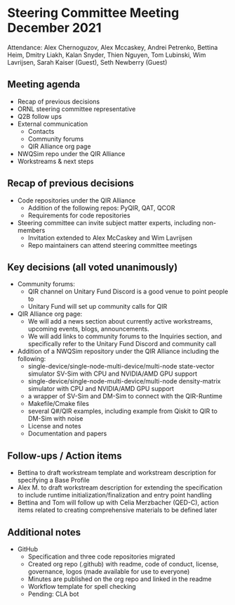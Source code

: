 # Steering Committee Meeting December 2021

Attendance: Alex Chernoguzov, Alex Mccaskey, Andrei Petrenko, Bettina Heim,
Dmitry Liakh, Kalan Snyder, Thien Nguyen, Tom Lubinski, Wim Lavrijsen, Sarah
Kaiser (Guest), Seth Newberry (Guest)

## Meeting agenda

- Recap of previous decisions
- ORNL steering committee representative
- Q2B follow ups
- External communication
  - Contacts
  - Community forums
  - QIR Alliance org page
- NWQSim repo under the QIR Alliance
- Workstreams & next steps

## Recap of previous decisions

- Code repositories under the QIR Alliance
  - Addition of the following repos: PyQIR, QAT, QCOR
  - Requirements for code repositories
- Steering committee can invite subject matter experts, including non-members
  - Invitation extended to Alex McCaskey and Wim Lavrijsen
  - Repo maintainers can attend steering committee meetings

## Key decisions (all voted unanimously)

- Community forums:
  - QIR channel on Unitary Fund Discord is a good venue to point people to
  - Unitary Fund will set up community calls for QIR
- QIR Alliance org page:
  - We will add a news section about currently active workstreams, upcoming
    events, blogs, announcements.
  - We will add links to community forums to the Inquiries section, and
    specifically refer to the Unitary Fund Discord and community call
- Addition of a NWQSim repository under the QIR Alliance including the
  following: <br/>
  - single-device/single-node-multi-device/multi-node state-vector simulator
    SV-Sim with CPU and NVIDIA/AMD GPU support
  - single-device/single-node-multi-device/multi-node density-matrix simulator
    with CPU and NVIDIA/AMD GPU support
  - a wrapper of SV-Sim and DM-Sim to connect with the QIR-Runtime
  - Makefile/Cmake files
  - several Q#/QIR examples, including example from Qiskit to QIR to DM-Sim with
    noise
  - License and notes
  - Documentation and papers

## Follow-ups / Action items

- Bettina to draft workstream template and workstream description for specifying
  a Base Profile
- Alex M. to draft workstream description for extending the specification to
  include runtime initialization/finalization and entry point handling
- Bettina and Tom will follow up with Celia Merzbacher (QED-C), action
  items related to creating comprehensive materials to be defined later

## Additional notes

- GitHub
  - Specification and three code repositories migrated
  - Created org repo (.github) with readme, code of conduct, license,
    governance, logos (made available for use to everyone)
  - Minutes are published on the org repo and linked in the readme
  - Workflow template for spell checking
  - Pending: CLA bot

